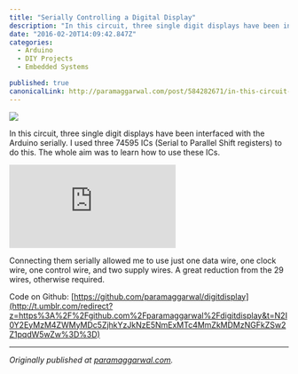 ```yaml
---
title: "Serially Controlling a Digital Display"
description: "In this circuit, three single digit displays have been interfaced with the Arduino serially. I used three 74595 ICs (Serial to Parallel Shift registers) to do this. The whole aim was to learn how to…"
date: "2016-02-20T14:09:42.847Z"
categories: 
  - Arduino
  - DIY Projects
  - Embedded Systems

published: true
canonicalLink: http://paramaggarwal.com/post/584282671/in-this-circuit-three-single-digit-displays-have
---
```


![](./asset-1.jpg)

In this circuit, three single digit displays have been interfaced with the Arduino serially. I used three 74595 ICs (Serial to Parallel Shift registers) to do this. The whole aim was to learn how to use these ICs.

<Embed src="https://player.vimeo.com/video/11595574" aspectRatio={0.75} />

Connecting them serially allowed me to use just one data wire, one clock wire, one control wire, and two supply wires. A great reduction from the 29 wires, otherwise required.

Code on Github: [https://github.com/paramaggarwal/digitdisplay](http://t.umblr.com/redirect?z=https%3A%2F%2Fgithub.com%2Fparamaggarwal%2Fdigitdisplay&t=N2I0Y2EyMzM4ZWMyMDc5ZjhkYzJkNzE5NmExMTc4MmZkMDMzNGFkZSw2Z1pqdW5wZw%3D%3D)

---

_Originally published at_ [_paramaggarwal.com_](http://paramaggarwal.com/post/584282671/in-this-circuit-three-single-digit-displays-have)_._
